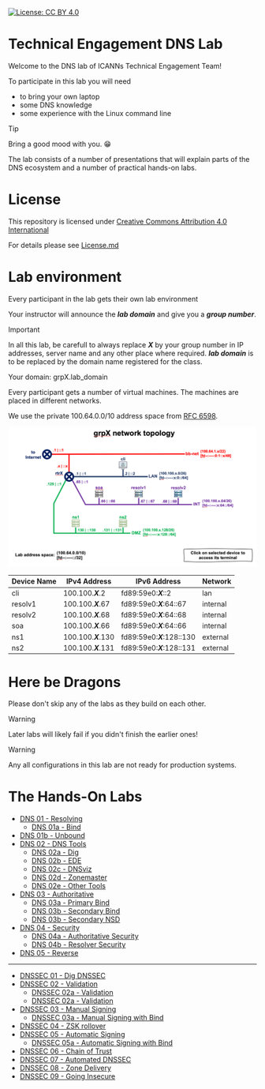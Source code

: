 [![License: CC BY 4.0](https://img.shields.io/badge/License-CC%20BY%204.0-lightgrey.svg)](https://creativecommons.org/licenses/by/4.0/)

# Technical Engagement DNS Lab

Welcome to the DNS lab of ICANNs Technical Engagement Team!

To participate in this lab you will need 

- to bring your own laptop
- some DNS knowledge
- some experience with the Linux command line

> [!TIP] 
> Bring a good mood with you. :grin:

The lab consists of a number of presentations that will explain
parts of the DNS ecosystem and a number of practical hands-on labs.

# License

This repository is licensed under [Creative Commons Attribution 4.0 International](https://creativecommons.org/licenses/by/4.0)

For details please see [License.md](License.md)

# Lab environment

Every participant in the lab gets their own lab environment

Your instructor will announce the ***lab domain*** and give you a ***group number***.

> [!IMPORTANT]
>
> In all this lab, be carefull to always replace ***X*** by your group
> number in IP addresses, server name and any other place where
> required. ***lab domain*** is to be replaced by the 
> domain name registered for the class.

Your domain: grpX.lab_domain

Every participant gets a number of virtual machines. The machines are placed in different networks.

We use the private 100.64.0.0/10 address space from [RFC 6598](https://www.rfc-editor.org/rfc/rfc6598).

![network topology](img/topology.png)

| Device Name   | IPv4 Address          | IPv6 Address                | Network  |
| ------------- | --------------------- | --------------------------- | -------- |
| cli           | 100.100.***X***.2     | fd89:59e0:***X***::2        | lan      |
| resolv1       | 100.100.***X***.67    | fd89:59e0:***X***:64::67    | internal |
| resolv2       | 100.100.***X***.68    | fd89:59e0:***X***:64::68    | internal |
| soa           | 100.100.***X***.66    | fd89:59e0:***X***:64::66    | internal |
| ns1           | 100.100.***X***.130   | fd89:59e0:***X***:128::130  | external |
| ns2           | 100.100.***X***.131   | fd89:59e0:***X***:128::131  | external |

# Here be Dragons

Please don't skip any of the labs as they build on each other. 

> [!WARNING]
> Later labs will likely fail if you didn't finish the earlier ones!

> [!WARNING]
> Any all configurations in this lab are not ready for production systems.

# The Hands-On Labs

- [DNS 01 - Resolving](DNS%2001%20-%20Resolving.md)
    - [DNS 01a - Bind](DNS%2001a%20-%20Bind.md)
- [DNS 01b - Unbound](DNS%2001b%20-%20Unbound.md)
- [DNS 02 - DNS Tools](DNS%2002%20-%20DNS%20Tools.md)
    - [DNS 02a - Dig](DNS%2002a%20-%20Dig.md)
    - [DNS 02b - EDE](DNS%2002b%20-%20EDE.md)
    - [DNS 02c - DNSviz](DNS%2002c%20-%20DNSviz.md)
    - [DNS 02d - Zonemaster](DNS%2002d%20-%20Zonemaster.md)
    - [DNS 02e - Other Tools](DNS%2002e%20-%20Other%20Tools.md)
- [DNS 03 - Authoritative](DNS%2003%20-%20Authoritative.md)
    - [DNS 03a - Primary Bind](DNS%2003a%20-%20Primary%20Bind.md)
    - [DNS 03b - Secondary Bind](DNS%2003b%20-%20Secondary%20Bind.md)
    - [DNS 03b - Secondary NSD](DNS%2003b%20-%20.Secondary%20NSDmd)
- [DNS 04 - Security](DNS%2005%20-%20Security.md)
    - [DNS 04a - Authoritative Security](DNS%2005a%20-%20Authoritative%20Security.md)
    - [DNS 04b - Resolver Security](DNS%2005b%20-%20Resolver%20Security.md)
- [DNS 05 - Reverse](DNS%2003%20-%20Reverse.md)
---
- [DNSSEC 01 - Dig DNSSEC](DNSSEC%2001%20-%20Dig%20DNSSEC.md)
- [DNSSEC 02 - Validation](DNSSEC%2002%20-%20Validation.md)
    - [DNSSEC 02a - Validation](DNSSEC%2002a%20-%20Validation%20with%20Bind.md)
    - [DNSSEC 02a - Validation](DNSSEC%2002a%20-%20Validation%20with%20Unbound.md)
- [DNSSEC 03 - Manual Signing](DNSSEC%2003%20-%20Signing.md)
    - [DNSSEC 03a - Manual Signing with Bind](DNSSEC%2003%20-%20Signing.md)
- [DNSSEC 04 - ZSK rollover](DNSSEC%2005%20-%20Key%20Rollover.md)
- [DNSSEC 05 - Automatic Signing](DNSSEC%2003%20-%20Signing.md)
    - [DNSSEC 05a - Automatic Signing with Bind](DNSSEC%2003%20-%20Signing.md)
- [DNSSEC 06 - Chain of Trust](DNSSEC%2004%20-%20Chain%20of%20Trust.md)
- [DNSSEC 07 - Automated DNSSEC](DNSSEC%2006%20-%20Automated%20DNSSEC.md)
- [DNSSEC 08 - Zone Delivery](DNSSEC%2006%20-%20Zone%20Delivery.md)
- [DNSSEC 09 - Going Insecure](DNSSEC%2006%20-%20Going%20insecure.md)
